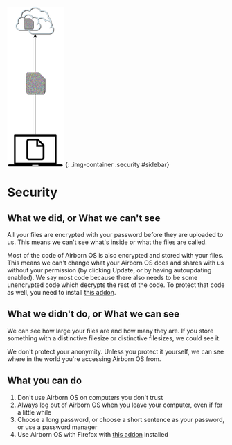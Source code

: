 ![Client-Side Encryption](images/client-side-encryption.png)
{: .img-container .security #sidebar}

# Security

## What we did, or What we can't see

All your files are encrypted with your password before they are uploaded
to us. This means we can't see what's inside or what the files are
called.

Most of the code of Airborn OS is also encrypted and stored with your
files. This means we can't change what your Airborn OS does and shares with
us without your permission (by clicking Update, or by having autoupdating enabled). We say most code
because there also needs to be some unencrypted code which decrypts the
rest of the code. To protect that code as well, you need to install
[this addon][].


## What we didn't do, or What we can see

We can see how large your files are and how many they are. If you store
something with a distinctive filesize or distinctive filesizes, we could
see it.

We don't protect your anonymity. Unless you protect it yourself, we can
see where in the world you're accessing Airborn OS from.


## What you can do

1. Don't use Airborn OS on computers you don't trust
2. Always log out of Airborn OS when you leave your computer, even if for a
   little while
3. Choose a long password, or choose a short sentence as your password,
   or use a password manager
4. Use Airborn OS with Firefox with [this addon][] installed


[this addon]: https://addons.mozilla.org/firefox/addon/hcs-checker/